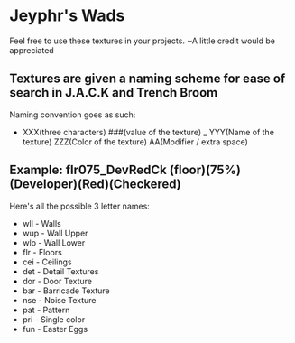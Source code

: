 # Jeyphr's Wads
Feel free to use these textures in your projects. ~A little credit would be appreciated

Textures are given a naming scheme for ease of search in J.A.C.K and Trench Broom
--
Naming convention goes as such:
- XXX(three characters) ###(value of the texture) _ YYY(Name of the texture) ZZZ(Color of the texture) AA(Modifier / extra space)

Example:
flr075_DevRedCk
(floor)(75%)(Developer)(Red)(Checkered)
--
Here's all the possible 3 letter names:
- wll - Walls
- wup - Wall Upper
- wlo - Wall Lower
- flr - Floors
- cei - Ceilings
- det - Detail Textures
- dor - Door Texture
- bar - Barricade Texture
- nse - Noise Texture
- pat - Pattern
- pri - Single color
- fun - Easter Eggs
